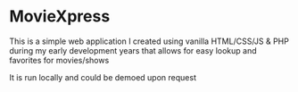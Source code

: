 # MovieXpress

This is a simple web application I created using vanilla HTML/CSS/JS & PHP during my early development years that allows for easy lookup and favorites for movies/shows

It is run locally and could be demoed upon request
